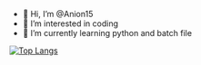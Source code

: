 - 👋 Hi, I’m @Anion15
- 👀 I’m interested in coding
- 🌱 I’m currently learning python and batch file

 [![Top Langs](https://github-readme-stats.vercel.app/api/top-langs/?username=Anion15)](https://github.com/Anion15/github-readme-stats)

<!---
Anion15/Anion15 is a ✨ special ✨ repository because its `README.md` (this file) appears on your GitHub profile.
You can click the Preview link to take a look at your changes.
--->
